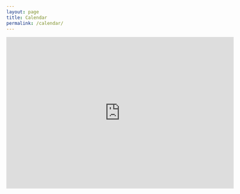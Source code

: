 ```yaml
---
layout: page
title: Calendar
permalink: /calendar/
---
```


<iframe
  src="https://www.google.com/calendar/embed?showTitle=0&amp;showPrint=0&amp;showCalendars=0&amp;mode=WEEK&amp;height=400&amp;wkst=2&amp;bgcolor=%23FFFFFF&amp;src=1brvokgmv78cdgrbnsjm4k5ib8%40group.calendar.google.com&amp;color=%23853104&amp;ctz=America%2FNew_York"
  style="border-width:0;"
  width="600"
  height="400"
  frameborder="0"
  scrolling="no">
</iframe>
